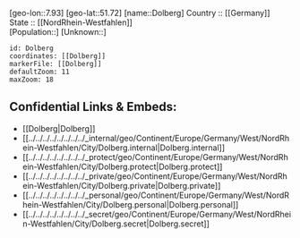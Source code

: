 ﻿---
location: [51.72,7.93] 
mapzoom: [7,12] 
mapmarker: city 
type: City
tags:
- geo/City


SpocWebEntityId: 29829
isDeleted: false
confidential: public

---
[geo-lon::7.93] 
[geo-lat::51.72] 
[name::Dolberg] 
Country :: [[Germany]]  
State :: [[NordRhein-Westfahlen]]  
[Population::] 
[Unknown::] 


```leaflet
id: Dolberg
coordinates: [[Dolberg]] 
markerFile: [[Dolberg]] 
defaultZoom: 11 
maxZoom: 18
```


## Confidential Links & Embeds: 
- [[Dolberg|Dolberg]]  
- [[../../../../../../../../_internal/geo/Continent/Europe/Germany/West/NordRhein-Westfahlen/City/Dolberg.internal|Dolberg.internal]] 
- [[../../../../../../../../_protect/geo/Continent/Europe/Germany/West/NordRhein-Westfahlen/City/Dolberg.protect|Dolberg.protect]] 
- [[../../../../../../../../_private/geo/Continent/Europe/Germany/West/NordRhein-Westfahlen/City/Dolberg.private|Dolberg.private]] 
- [[../../../../../../../../_personal/geo/Continent/Europe/Germany/West/NordRhein-Westfahlen/City/Dolberg.personal|Dolberg.personal]] 
- [[../../../../../../../../_secret/geo/Continent/Europe/Germany/West/NordRhein-Westfahlen/City/Dolberg.secret|Dolberg.secret]] 
